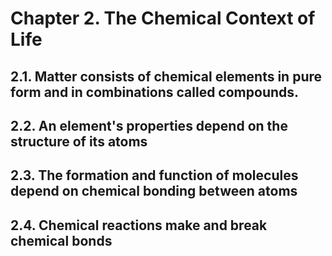 # Chapter 2. The Chemical Context of Life

## 2.1. Matter consists of chemical elements in pure form and in combinations called compounds.

## 2.2. An element's properties depend on the structure of its atoms

## 2.3. The formation and function of molecules depend on chemical bonding between atoms

## 2.4. Chemical reactions make and break chemical bonds


